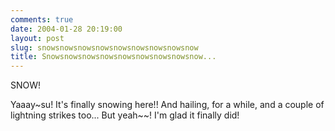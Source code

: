 ```yaml
---
comments: true
date: 2004-01-28 20:19:00
layout: post
slug: snowsnowsnowsnowsnowsnowsnowsnowsnow
title: Snowsnowsnowsnowsnowsnowsnowsnowsnow...
---
```


SNOW!  

Yaaay~su!  It's finally snowing here!!  And hailing, for a while, and a couple of lightning strikes too...  But yeah~~!  I'm glad it finally did!
